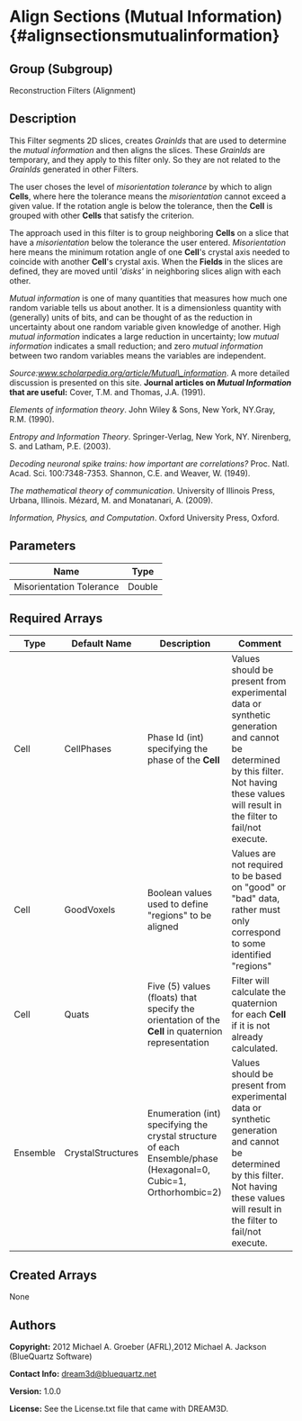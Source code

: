 Align Sections (Mutual Information) {#alignsectionsmutualinformation}
======

## Group (Subgroup) ##
Reconstruction Filters (Alignment)

## Description ##
This Filter segments 2D slices, creates *GrainIds* that are used to determine the _mutual information_ and then aligns the slices. These *GrainIds* are temporary, and they apply to this filter only. So they are not related to the *GrainIds* generated in other Filters.

The user choses the level of _misorientation tolerance_ by which to align **Cells**, where here the tolerance means the _misorientation_ cannot exceed a given value. If the rotation angle is below the tolerance, then the **Cell** is grouped with other **Cells** that satisfy the criterion.

The approach used in this filter is to group neighboring **Cells** on a slice that have a _misorientation_ below the tolerance the user entered. _Misorientation_ here means the minimum rotation angle of one **Cell**'s crystal axis needed to coincide with another **Cell**'s crystal axis. When the **Fields** in the slices are defined, they are moved until _'disks'_ in neighboring slices align with each other.

_Mutual information_ is one of many quantities that measures how much one random variable
tells us about another. It is a dimensionless quantity with (generally) units of bits, and can be
thought of as the reduction in uncertainty about one random variable given knowledge of another.
High _mutual information_ indicates a large reduction in uncertainty; low _mutual information_
indicates a small reduction; and zero _mutual information_ between two random variables
means the variables are independent.

_Source:www.scholarpedia.org/article/Mutual\_information_. A more detailed discussion is presented on this site. 
__Journal articles on _Mutual Information_ that are useful:__ Cover, T.M. and Thomas, J.A. (1991). 

_Elements of information theory_. John Wiley & Sons, New York, NY.Gray, R.M. (1990). 

_Entropy and Information Theory_. Springer-Verlag, New York, NY. Nirenberg, S. and Latham, P.E. (2003). 

_Decoding neuronal spike trains: how important are correlations?_ Proc. Natl. Acad. Sci. 100:7348-7353. Shannon, C.E. and Weaver, W. (1949). 

_The mathematical theory of communication_. University of Illinois Press, Urbana, Illinois. Mézard, M. and Monatanari, A. (2009). 

_Information, Physics, and Computation_. Oxford University Press, Oxford.

## Parameters ##

| Name | Type |
|------|------|
| Misorientation Tolerance | Double |

## Required Arrays ##

| Type | Default Name | Description | Comment |
|------|--------------|-------------|---------|
| Cell | CellPhases | Phase Id (int) specifying the phase of the **Cell** | Values should be present from experimental data or synthetic generation and cannot be determined by this filter. Not having these values will result in the filter to fail/not execute. |
| Cell | GoodVoxels | Boolean values used to define "regions" to be aligned | Values are not required to be based on "good" or "bad" data, rather must only correspond to some identified "regions"  |
| Cell | Quats | Five (5) values (floats) that specify the orientation of the **Cell** in quaternion representation | Filter will calculate the quaternion for each **Cell** if it is not already calculated. |
| Ensemble | CrystalStructures | Enumeration (int) specifying the crystal structure of each Ensemble/phase (Hexagonal=0, Cubic=1, Orthorhombic=2) | Values should be present from experimental data or synthetic generation and cannot be determined by this filter. Not having these values will result in the filter to fail/not execute. |

## Created Arrays ##
None

## Authors ##

**Copyright:** 2012 Michael A. Groeber (AFRL),2012 Michael A. Jackson (BlueQuartz Software)

**Contact Info:** dream3d@bluequartz.net

**Version:** 1.0.0

**License:**  See the License.txt file that came with DREAM3D.



